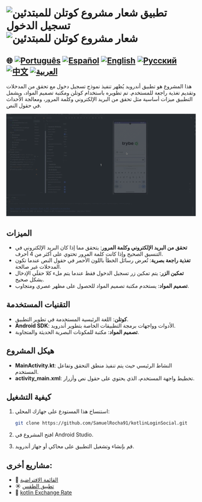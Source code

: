 # <img src="https://italiancoders.it/wp-content/uploads/2018/01/kotlin_250x250.png" alt="شعار مشروع كوتلن للمبتدئين" width="52" height="30" /> تطبيق تسجيل الدخول <img src="https://italiancoders.it/wp-content/uploads/2018/01/kotlin_250x250.png" alt="شعار مشروع كوتلن للمبتدئين" width="52" height="30" />

## 🌐 [![Português](https://img.shields.io/badge/Português-green)](https://github.com/SamuelRocha91/kotlinLoginSocial/blob/main/README.md) [![Español](https://img.shields.io/badge/Español-yellow)](https://github.com/SamuelRocha91/kotlinLoginSocial/blob/main/README_es.md) [![English](https://img.shields.io/badge/English-blue)](https://github.com/SamuelRocha91/kotlinLoginSocial/blob/main/README_en.md) [![Русский](https://img.shields.io/badge/Русский-lightgrey)](https://github.com/SamuelRocha91/kotlinLoginSocial/blob/main/README_ru.md) [![中文](https://img.shields.io/badge/中文-red)](https://github.com/SamuelRocha91/kotlinVirtualMenu/blob/main/README_ch.md) [![العربية](https://img.shields.io/badge/العربية-orange)](https://github.com/SamuelRocha91/kotlinLoginSocial/blob/main/README_ar.md)

هذا المشروع هو تطبيق أندرويد يُظهر تنفيذ نموذج تسجيل دخول مع تحقق من المدخلات وتقديم تغذية راجعة للمستخدم. تم تطويره باستخدام كوتلن ومكتبة تصميم المواد، ويشمل التطبيق ميزات أساسية مثل تحقق من البريد الإلكتروني وكلمة المرور، ومعالجة الأحداث في حقول النص.

![معاينة التطبيق](./gifs/login.gif)

## الميزات

- **تحقق من البريد الإلكتروني وكلمة المرور**: يتحقق مما إذا كان البريد الإلكتروني في التنسيق الصحيح وإذا كانت كلمة المرور تحتوي على أكثر من 4 أحرف.
- **تغذية راجعة بصرية**: تُعرض رسائل الخطأ باللون الأحمر في حقول النص عندما تكون المدخلات غير صالحة.
- **تمكين الزر**: يتم تمكين زر تسجيل الدخول فقط عندما يتم ملء كلا حقلَي الإدخال بشكل صحيح.
- **تصميم المواد**: يستخدم مكتبة تصميم المواد للحصول على مظهر عصري ومتجاوب.

## التقنيات المستخدمة

- **كوتلن**: اللغة الرئيسية المستخدمة في تطوير التطبيق.
- **Android SDK**: الأدوات وواجهات برمجة التطبيقات الخاصة بتطوير أندرويد.
- **تصميم المواد**: مكتبة للمكونات البصرية الحديثة والمتجاوبة.

## هيكل المشروع

- **MainActivity.kt**: النشاط الرئيسي حيث يتم تنفيذ منطق التحقق وتفاعل المستخدم.
- **activity_main.xml**: تخطيط واجهة المستخدم، الذي يحتوي على حقول نص وأزرار.

## كيفية التشغيل

1. استنساخ هذا المستودع على جهازك المحلي:
   ```sh
   git clone https://github.com/SamuelRocha91/kotlinLoginSocial.git
   ```

2. افتح المشروع في Android Studio.

3. قم بإنشاء وتشغيل التطبيق على محاكي أو جهاز أندرويد.

## مشاريع أخرى:

- 📜 [القائمة الافتراضية](https://github.com/SamuelRocha91/kotlinVirtualMenu/blob/main/README_ar.md)
- ☀️ [تطبيق الطقس](https://github.com/SamuelRocha91/kotlinWeatherApp/blob/main/README_ar.md)
- 💱 [kotlin Exchange Rate](https://github.com/SamuelRocha91/kotlinExchangeRate/blob/main/README_ar.md)
